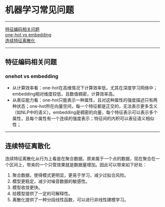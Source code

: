 # 机器学习常见问题
---

[特征编码相关问题](#特征编码相关问题)   
  [one-hot vs embedding](#onehot-vs-embedding)   
[连续特征离散化](#连续特征离散化) 


---

## 特征编码相关问题
### onehot vs embedding
- 从计算效率看：one-hot在高维情况下计算效率低，尤其在深度学习网络中；embedding相对维度较低，且数值稠密，计算效率高。  
- 从表征能力看：one-hot只能表示一种属性，且对这种属性的强度描述只有两种状态；one-hot所在向量空间，每一个特征都是正交的，无法表示更多含义（如NLP中的语义）。embedding是稠密的向量，每个特征表示可以表示多个属性，且每个属性有一个连续的强度表示；特征间的内积可以表征语义相似性；
---

## 连续特征离散化
连续特征离散化从行为上看是在聚合数据，原来属于一个点的数据，现在聚合在一个区间上，带来的一个只管效果就是数据量增加。因此可以带来如下好处：  
1. 聚合数据，使得模式更明显，更易于学习，减少过拟合风险。  
2. 模型更稳定，减少对噪音数据的敏感性。  
3. 模型收敛更快。  
4. 给模型提供了一定的可解释性。  
5. 离散化提供了一种分段线性函数，可以进行非线性建模学习。  
